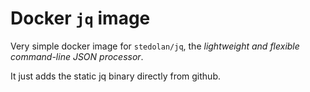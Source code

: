 # Docker `jq` image

Very simple docker image for `stedolan/jq`, the *lightweight and flexible command-line JSON processor*.

It just adds the static jq binary directly from github.

